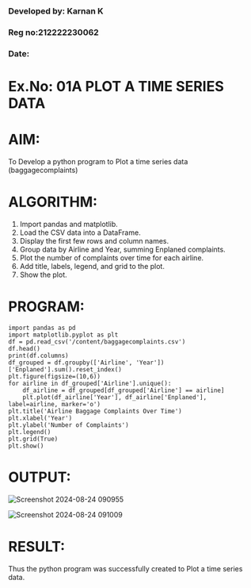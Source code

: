 ### Developed by: Karnan K
### Reg no:212222230062
###  Date: 
# Ex.No: 01A PLOT A TIME SERIES DATA

# AIM:
To Develop a python program to Plot a time series data (baggagecomplaints)
# ALGORITHM:
1. Import pandas and matplotlib.
2. Load the CSV data into a DataFrame.
3. Display the first few rows and column names.
4. Group data by Airline and Year, summing Enplaned complaints.
5. Plot the number of complaints over time for each airline.
6. Add title, labels, legend, and grid to the plot.
7. Show the plot.
# PROGRAM:

```
import pandas as pd
import matplotlib.pyplot as plt
df = pd.read_csv('/content/baggagecomplaints.csv')
df.head()
print(df.columns)
df_grouped = df.groupby(['Airline', 'Year'])['Enplaned'].sum().reset_index()
plt.figure(figsize=(10,6))
for airline in df_grouped['Airline'].unique():
    df_airline = df_grouped[df_grouped['Airline'] == airline]
    plt.plot(df_airline['Year'], df_airline['Enplaned'], label=airline, marker='o')
plt.title('Airline Baggage Complaints Over Time')
plt.xlabel('Year')
plt.ylabel('Number of Complaints')
plt.legend()
plt.grid(True)
plt.show()
```


# OUTPUT:

![Screenshot 2024-08-24 090955](https://github.com/user-attachments/assets/10016a80-88ee-4ab1-942a-44b59bd5a792)


![Screenshot 2024-08-24 091009](https://github.com/user-attachments/assets/f1c9faaf-eeac-4096-845e-5f516898706d)



# RESULT:
Thus the python program was successfully created to Plot a time series data.
